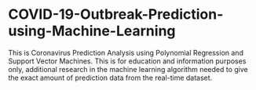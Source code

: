 # COVID-19-Outbreak-Prediction-using-Machine-Learning

This is Coronavirus Prediction Analysis using Polynomial Regression and Support Vector Machines.
This is for education and information purposes only, additional research in the machine learning algorithm needed to give the exact amount of prediction data from the real-time dataset.
